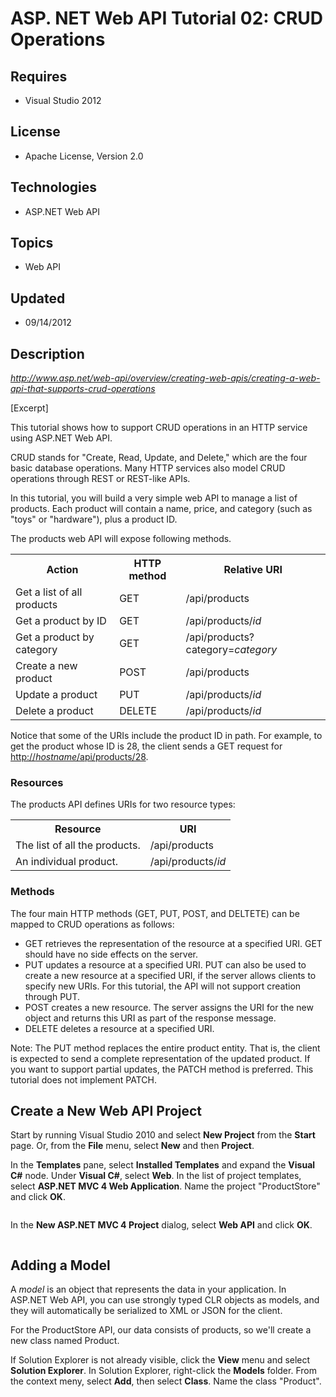 # ASP. NET Web API Tutorial 02: CRUD Operations
## Requires
- Visual Studio 2012
## License
- Apache License, Version 2.0
## Technologies
- ASP.NET Web API
## Topics
- Web API
## Updated
- 09/14/2012
## Description

<p><em><a href="http://www.asp.net/web-api/overview/creating-web-apis/creating-a-web-api-that-supports-crud-operations">http://www.asp.net/web-api/overview/creating-web-apis/creating-a-web-api-that-supports-crud-operations</a></em></p>
<p>[Excerpt]</p>
<p>This tutorial shows how to support CRUD operations in an HTTP service using ASP.NET Web API.</p>
<p>CRUD stands for &quot;Create, Read, Update, and Delete,&quot; which are the four basic database operations. Many HTTP services also model CRUD operations through REST or REST-like APIs.</p>
<p>In this tutorial, you will build a very simple web API to manage a list of products. Each product will contain a name, price, and category (such as &quot;toys&quot; or &quot;hardware&quot;), plus a product ID.</p>
<p>The products web API will expose following methods.</p>
<table>
<tbody>
<tr>
<th>Action</th>
<th>HTTP method</th>
<th>Relative URI</th>
</tr>
<tr>
<td>Get a list of all products</td>
<td>GET</td>
<td>/api/products</td>
</tr>
<tr>
<td>Get a product by ID</td>
<td>GET</td>
<td>/api/products/<em>id</em></td>
</tr>
<tr>
<td>Get a product by category</td>
<td>GET</td>
<td>/api/products?category=<em>category</em></td>
</tr>
<tr>
<td>Create a new product</td>
<td>POST</td>
<td>/api/products</td>
</tr>
<tr>
<td>Update a product</td>
<td>PUT</td>
<td>/api/products/<em>id</em></td>
</tr>
<tr>
<td>Delete a product</td>
<td>DELETE</td>
<td>/api/products/<em>id</em></td>
</tr>
</tbody>
</table>
<p>Notice that some of the URIs include the product ID in path. For example, to get the product whose ID is 28, the client sends a GET request for
<a href="http://hostname/api/products/28">http://<em>hostname</em>/api/products/28</a>.</p>
<h3>Resources</h3>
<p>The products API defines URIs for two resource types:</p>
<table>
<tbody>
<tr>
<th>Resource</th>
<th>URI</th>
</tr>
<tr>
<td>The list of all the products.</td>
<td>/api/products</td>
</tr>
<tr>
<td>An individual product.</td>
<td>/api/products/<em>id</em></td>
</tr>
</tbody>
</table>
<h3>Methods</h3>
<p>The four main HTTP methods (GET, PUT, POST, and DELTETE) can be mapped to CRUD operations as follows:</p>
<ul>
<li>GET retrieves the representation of the resource at a specified URI. GET should have no side effects on the server.
</li><li>PUT updates a resource at a specified URI. PUT can also be used to create a new resource at a specified URI, if the server allows clients to specify new URIs. For this tutorial, the API will not support creation through PUT.
</li><li>POST creates a new resource. The server assigns the URI for the new object and returns this URI as part of the response message.
</li><li>DELETE deletes a resource at a specified URI. </li></ul>
<p>Note: The PUT method replaces the entire product entity. That is, the client is expected to send a complete representation of the updated product. If you want to support partial updates, the PATCH method is preferred. This tutorial does not implement PATCH.</p>
<h2>Create a New Web API Project</h2>
<p>Start by running Visual Studio 2010 and select <strong>New Project</strong> from the
<strong>Start</strong> page. Or, from the <strong>File</strong> menu, select <strong>
New</strong> and then <strong>Project</strong>.</p>
<p>In the <strong>Templates</strong> pane, select <strong>Installed Templates</strong> and expand the
<strong>Visual C#</strong> node. Under <strong>Visual C#</strong>, select <strong>
Web</strong>. In the list of project templates, select <strong>ASP.NET MVC 4 Web Application</strong>. Name the project &quot;ProductStore&quot; and click
<strong>OK</strong>.</p>
<p><img src="-webapi_crud01.png" alt=""></p>
<p>In the <strong>New ASP.NET MVC 4 Project</strong> dialog, select <strong>Web API</strong> and click
<strong>OK</strong>.</p>
<p><img src="-webapi_crud02.png" alt=""></p>
<h2>Adding a Model</h2>
<p>A <em>model</em> is an object that represents the data in your application. In ASP.NET Web API, you can use strongly typed CLR objects as models, and they will automatically be serialized to XML or JSON for the client.</p>
<p>For the ProductStore API, our data consists of products, so we'll create a new class named Product.</p>
<p>If Solution Explorer is not already visible, click the <strong>View</strong> menu and select
<strong>Solution Explorer</strong>. In Solution Explorer, right-click the <strong>
Models</strong> folder. From the context meny, select <strong>Add</strong>, then select
<strong>Class</strong>. Name the class &quot;Product&quot;.</p>
<p><img src="-webapi_crud03.png" alt=""></p>
